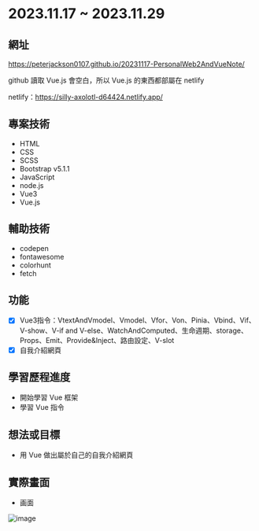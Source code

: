 # 2023.11.17 ~ 2023.11.29

## 網址
https://peterjackson0107.github.io/20231117-PersonalWeb2AndVueNote/

github 讀取 Vue.js 會空白，所以 Vue.js 的東西都部屬在 netlify

netlify：https://silly-axolotl-d64424.netlify.app/

## 專案技術
- HTML
- CSS
- SCSS
- Bootstrap v5.1.1
- JavaScript
- node.js
- Vue3
- Vue.js

## 輔助技術
- codepen
- fontawesome
- colorhunt
- fetch

## 功能
- [x] Vue3指令：VtextAndVmodel、Vmodel、Vfor、Von、Pinia、Vbind、Vif、V-show、V-if and V-else、WatchAndComputed、生命週期、storage、Props、Emit、Provide&Inject、路由設定、V-slot
- [x] 自我介紹網頁

## 學習歷程進度
* 開始學習 Vue 框架
* 學習 Vue 指令

## 想法或目標
* 用 Vue 做出屬於自己的自我介紹網頁

## 實際畫面
* 画面

![image](https://github.com/peterjackson0107/20231117-PersonalPage2AndVueNote/assets/151004314/821ad1cf-2ab6-4886-a570-f07d44a4fb76)
